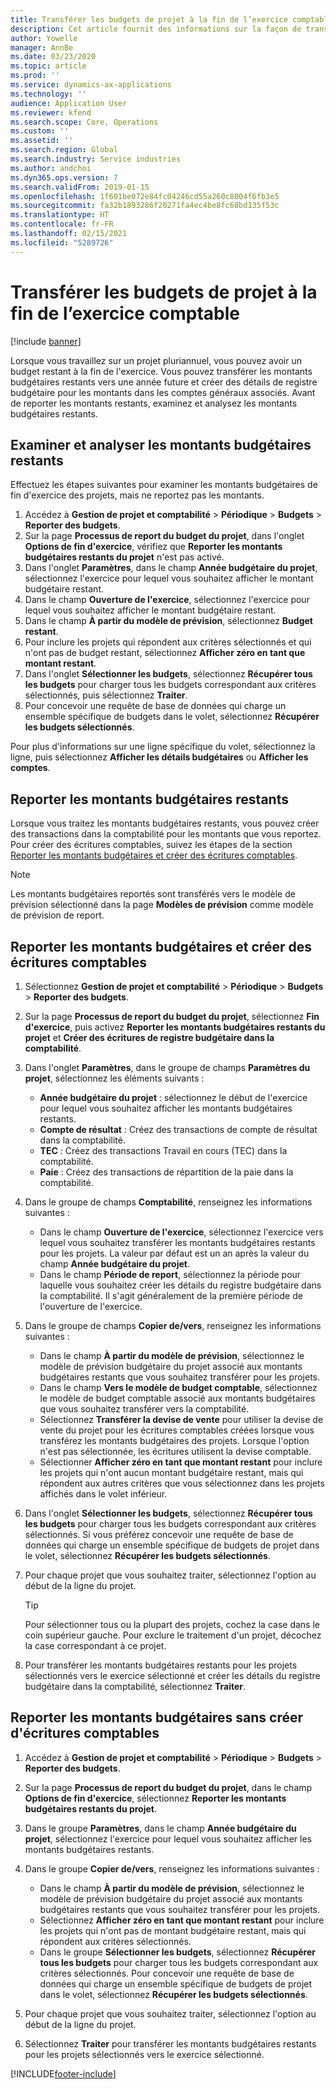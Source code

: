 ```yaml
---
title: Transférer les budgets de projet à la fin de l’exercice comptable
description: Cet article fournit des informations sur la façon de transférer les montants budgétaires restants vers les années futures et de créer les détails du registre budgétaire.
author: Yowelle
manager: AnnBe
ms.date: 03/23/2020
ms.topic: article
ms.prod: ''
ms.service: dynamics-ax-applications
ms.technology: ''
audience: Application User
ms.reviewer: kfend
ms.search.scope: Core, Operations
ms.custom: ''
ms.assetid: ''
ms.search.region: Global
ms.search.industry: Service industries
ms.author: andchoi
ms.dyn365.ops.version: 7
ms.search.validFrom: 2019-01-15
ms.openlocfilehash: 1f601be072e84fc04246cd55a260c8004f6fb3e5
ms.sourcegitcommit: fa32b1893286f20271fa4ec4be8fc68bd135f53c
ms.translationtype: HT
ms.contentlocale: fr-FR
ms.lasthandoff: 02/15/2021
ms.locfileid: "5289726"
---
```

# <a name="transfer-project-budgets-at-fiscal-year-end"></a>Transférer les budgets de projet à la fin de l’exercice comptable

[!include [banner](../includes/banner.md)]

Lorsque vous travaillez sur un projet pluriannuel, vous pouvez avoir un budget restant à la fin de l'exercice. Vous pouvez transférer les montants budgétaires restants vers une année future et créer des détails de registre budgétaire pour les montants dans les comptes généraux associés. Avant de reporter les montants restants, examinez et analysez les montants budgétaires restants.

## <a name="review-and-analyze-remaining-budget-amounts"></a>Examiner et analyser les montants budgétaires restants

Effectuez les étapes suivantes pour examiner les montants budgétaires de fin d'exercice des projets, mais ne reportez pas les montants.

1. Accédez à **Gestion de projet et comptabilité** > **Périodique** > **Budgets** > **Reporter des budgets**. 
2. Sur la page **Processus de report du budget du projet**, dans l'onglet **Options de fin d'exercice**, vérifiez que **Reporter les montants budgétaires restants du projet** n'est pas activé.
3. Dans l'onglet **Paramètres**, dans le champ **Année budgétaire du projet**, sélectionnez l'exercice pour lequel vous souhaitez afficher le montant budgétaire restant. 
4. Dans le champ **Ouverture de l'exercice**, sélectionnez l'exercice pour lequel vous souhaitez afficher le montant budgétaire restant. 
5. Dans le champ **À partir du modèle de prévision**, sélectionnez **Budget restant**. 
6. Pour inclure les projets qui répondent aux critères sélectionnés et qui n'ont pas de budget restant, sélectionnez **Afficher zéro en tant que montant restant**.  
7. Dans l'onglet **Sélectionner les budgets**, sélectionnez **Récupérer tous les budgets** pour charger tous les budgets correspondant aux critères sélectionnés, puis sélectionnez **Traiter**. 
8. Pour concevoir une requête de base de données qui charge un ensemble spécifique de budgets dans le volet, sélectionnez **Récupérer les budgets sélectionnés**.

Pour plus d'informations sur une ligne spécifique du volet, sélectionnez la ligne, puis sélectionnez **Afficher les détails budgétaires** ou **Afficher les comptes**.

## <a name="carry-forward-remaining-budget-amounts"></a>Reporter les montants budgétaires restants 

Lorsque vous traitez les montants budgétaires restants, vous pouvez créer des transactions dans la comptabilité pour les montants que vous reportez. Pour créer des écritures comptables, suivez les étapes de la section [Reporter les montants budgétaires et créer des écritures comptables](#carry-forward). 

> [!NOTE]
> Les montants budgétaires reportés sont transférés vers le modèle de prévision sélectionné dans la page **Modèles de prévision** comme modèle de prévision de report.  

## <a name="carry-forward-budget-amounts-and-create-general-ledger-transactions"></a><a name="carry-forward"></a>Reporter les montants budgétaires et créer des écritures comptables

1.  Sélectionnez **Gestion de projet et comptabilité** > **Périodique** > **Budgets** > **Reporter des budgets**. 
2. Sur la page **Processus de report du budget du projet**, sélectionnez **Fin d'exercice**, puis activez **Reporter les montants budgétaires restants du projet** et **Créer des écritures de registre budgétaire dans la comptabilité**. 
3. Dans l'onglet **Paramètres**, dans le groupe de champs **Paramètres du projet**, sélectionnez les éléments suivants :

   - **Année budgétaire du projet** : sélectionnez le début de l'exercice pour lequel vous souhaitez afficher les montants budgétaires restants. 
   - **Compte de résultat** : Créez des transactions de compte de résultat dans la comptabilité. 
   -  **TEC** : Créez des transactions Travail en cours (TEC) dans la comptabilité.
   -  **Paie** : Créez des transactions de répartition de la paie dans la comptabilité. 

5. Dans le groupe de champs **Comptabilité**, renseignez les informations suivantes : 

   - Dans le champ **Ouverture de l'exercice**, sélectionnez l'exercice vers lequel vous souhaitez transférer les montants budgétaires restants pour les projets. La valeur par défaut est un an après la valeur du champ **Année budgétaire du projet**.
   -  Dans le champ **Période de report**, sélectionnez la période pour laquelle vous souhaitez créer les détails du registre budgétaire dans la comptabilité. Il s'agit généralement de la première période de l'ouverture de l'exercice.

6. Dans le groupe de champs **Copier de/vers**, renseignez les informations suivantes :

   - Dans le champ **À partir du modèle de prévision**, sélectionnez le modèle de prévision budgétaire du projet associé aux montants budgétaires restants que vous souhaitez transférer pour les projets. 
   - Dans le champ **Vers le modèle de budget comptable**, sélectionnez le modèle de budget comptable associé aux montants budgétaires que vous souhaitez transférer vers la comptabilité. 
   -  Sélectionnez **Transférer la devise de vente** pour utiliser la devise de vente du projet pour les écritures comptables créées lorsque vous transférez les montants budgétaires des projets. Lorsque l'option n'est pas sélectionnée, les écritures utilisent la devise comptable. 
   -  Sélectionner **Afficher zéro en tant que montant restant** pour inclure les projets qui n'ont aucun montant budgétaire restant, mais qui répondent aux autres critères que vous sélectionnez dans les projets affichés dans le volet inférieur.

7. Dans l'onglet **Sélectionner les budgets**, sélectionnez **Récupérer tous les budgets** pour charger tous les budgets correspondant aux critères sélectionnés. Si vous préférez concevoir une requête de base de données qui charge un ensemble spécifique de budgets de projet dans le volet, sélectionnez **Récupérer les budgets sélectionnés**.
8. Pour chaque projet que vous souhaitez traiter, sélectionnez l'option au début de la ligne du projet.

    > [!TIP]
    > Pour sélectionner tous ou la plupart des projets, cochez la case dans le coin supérieur gauche. Pour exclure le traitement d'un projet, décochez la case correspondant à ce projet.

9. Pour transférer les montants budgétaires restants pour les projets sélectionnés vers le exercice sélectionné et créer les détails du registre budgétaire dans la comptabilité, sélectionnez **Traiter**.

## <a name="carry-forward-budget-amounts-without-creating-general-ledger-transactions"></a>Reporter les montants budgétaires sans créer d'écritures comptables

1. Accédez à **Gestion de projet et comptabilité** > **Périodique** > **Budgets** > **Reporter des budgets**.
2. Sur la page **Processus de report du budget du projet**, dans le champ **Options de fin d'exercice**, sélectionnez **Reporter les montants budgétaires restants du projet**.
3. Dans le groupe **Paramètres**, dans le champ **Année budgétaire du projet**, sélectionnez l'exercice pour lequel vous souhaitez afficher les montants budgétaires restants.
4. Dans le groupe **Copier de/vers**, renseignez les informations suivantes :

   - Dans le champ **À partir du modèle de prévision**, sélectionnez le modèle de prévision budgétaire du projet associé aux montants budgétaires restants que vous souhaitez transférer pour les projets. 
   - Sélectionnez **Afficher zéro en tant que montant restant** pour inclure les projets qui n'ont pas de montant budgétaire restant, mais qui répondent aux critères sélectionnés.
   - Dans le groupe **Sélectionner les budgets**, sélectionnez **Récupérer tous les budgets** pour charger tous les budgets correspondant aux critères sélectionnés. Pour concevoir une requête de base de données qui charge un ensemble spécifique de budgets de projet dans le volet, sélectionnez **Récupérer les budgets sélectionnés**.

5. Pour chaque projet que vous souhaitez traiter, sélectionnez l'option au début de la ligne du projet. 
6. Sélectionnez **Traiter** pour transférer les montants budgétaires restants pour les projets sélectionnés vers le exercice sélectionné.



[!INCLUDE[footer-include](../includes/footer-banner.md)]